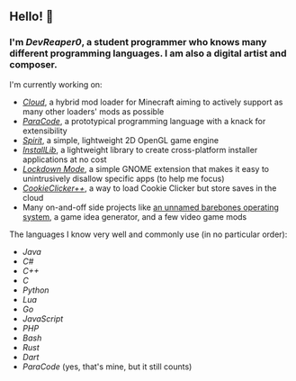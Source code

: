 ## Hello! 👋

<!--<div align="left">
  <a href="https://rubydevs.ml/" target="_blank">
    <img
      width="192"
      align="right"
      src="https://github.com/DevReaper0/DevReaper0/blob/main/devcard.svg"
    />
  </a>
</div>-->

### I'm *DevReaper0*, a student programmer who knows many different programming languages. I am also a digital artist and composer.

I'm currently working on:
- *[Cloud](https://github.com/CloudLoaderMC/CloudLoader)*, a hybrid mod loader for Minecraft aiming to actively support as many other loaders' mods as possible
- *[ParaCode](https://github.com/ParaCodeLang/ParaCode)*, a prototypical programming language with a knack for extensibility
- *[Spirit](https://gitlab.com/DevReaper0/SpiritEngine)*, a simple, lightweight 2D OpenGL game engine
- *[InstallLib](https://github.com/DevReaper0/InstallLib)*, a lightweight library to create cross-platform installer applications at no cost
- *[Lockdown Mode](https://github.com/DevReaper0/GNOME-LockdownMode)*, a simple GNOME extension that makes it easy to unintrusively disallow specific apps (to help me focus)
- *[CookieClicker++](https://github.com/DevReaper0/CookieClickerPlusPlus)*, a way to load Cookie Clicker but store saves in the cloud
- Many on-and-off side projects like [an unnamed barebones operating system](https://github.com/DevReaper0/NewOS), a game idea generator, and a few video game mods

The languages I know very well and commonly use (in no particular order):
- *Java*
- *C#*
- *C++*
- *C*
- *Python*
- *Lua*
- *Go*
- *JavaScript*
- *PHP*
- *Bash*
- *Rust*
- *Dart*
- *ParaCode* (yes, that's mine, but it still counts)
